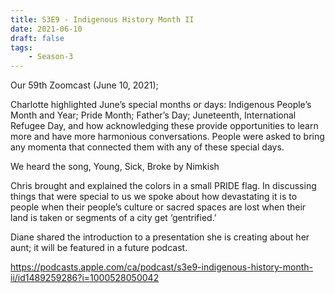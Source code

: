 ```yaml
---
title: S3E9 - Indigenous History Month II
date: 2021-06-10
draft: false
tags:
    - Season-3
---
```


Our 59th Zoomcast (June 10, 2021);

Charlotte highlighted June’s special months or days: Indigenous People’s Month and Year; Pride Month; Father’s Day; Juneteenth,  International Refugee Day, and how acknowledging these provide opportunities to learn more and have more harmonious conversations.  People were asked to bring any momenta that connected them with any of these special days.

We heard the song, Young, Sick, Broke by Nimkish

Chris brought and explained the colors in a small PRIDE flag. In discussing things that were special to us we spoke about how devastating it is to people when their people’s culture or sacred spaces are lost when their land is taken or segments of a city get ‘gentrified.’

Diane shared the introduction to a presentation she is creating about her aunt; it will be featured in a future podcast.

https://podcasts.apple.com/ca/podcast/s3e9-indigenous-history-month-ii/id1489259286?i=1000528050042